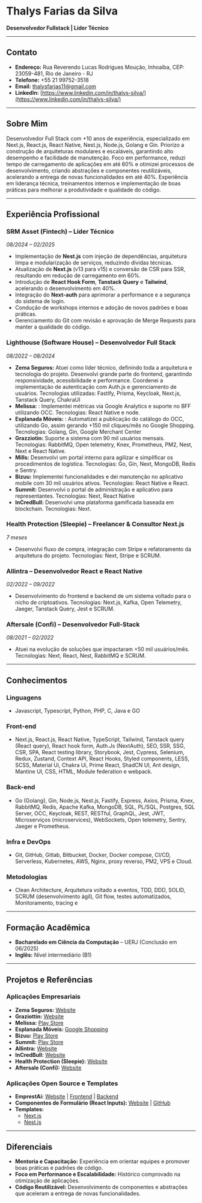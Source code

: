 # Thalys Farias da Silva

**Desenvolvedor Fullstack | Líder Técnico**

---

## Contato

- **Endereço:** Rua Reverendo Lucas Rodrigues Moução, Inhoaíba, CEP: 23059-481, Rio de Janeiro - RJ  
- **Telefone:** +55 21 99752-3518  
- **Email:** [thalysfarias11@gmail.com](mailto:thalysfarias11@gmail.com)  
- **LinkedIn:** [https://www.linkedin.com/in/thalys-silva/](https://www.linkedin.com/in/thalys-silva/)

---

## Sobre Mim

Desenvolvedor Full Stack com +10 anos de experiência, especializado em Next.js, React.js, React Native, Nest.js, Node.js, Golang e Gin. Priorizo a construção de arquiteturas modulares e escaláveis, garantindo alto desempenho e facilidade de manutenção. Foco em performance, reduzi tempo de carregamento de aplicações em até 60% e otimizei processos de desenvolvimento, criando abstrações e componentes reutilizáveis, acelerando a entrega de novas funcionalidades em até 40%. Experiência em liderança técnica, treinamentos internos e implementação de boas práticas para melhorar a produtividade e qualidade do código.

---

## Experiência Profissional

### SRM Asset (Fintech) – Líder Técnico  
*08/2024 – 02/2025*
- Implementação de **Nest.js** com injeção de dependências, arquitetura limpa e modularização de serviços, reduzindo dívidas técnicas.
- Atualização de **Next.js** (v13 para v15) e conversão de CSR para SSR, resultando em redução de carregamento em 60%.
- Introdução de **React Hook Form**, **Tanstack Query** e **Tailwind**, acelerando o desenvolvimento em 40%.
- Integração do **Next-auth** para aprimorar a performance e a segurança do sistema de login.
- Condução de workshops internos e adoção de novos padrões e boas práticas.
- Gerenciamento do Git com revisão e aprovação de Merge Requests para manter a qualidade do código.

### Lighthouse (Software House) – Desenvolvedor Full Stack  
*08/2022 – 08/2024*
- **Zema Seguros:** Atuei como líder técnico, definindo toda a arquitetura e tecnologia do projeto. Desenvolvi grande parte do frontend, garantindo responsividade, acessibilidade e performance. Coordenei a implementação de autenticação com Auth.js e gerenciamento de usuários. Tecnologias utilizadas: Fastify, Prisma, Keycloak, Next.js, Tanstack Query, ChakraUI
- **Melissa:** : Implementei métricas via Google Analytics e suporte no BFF utilizando OCC. Tecnologias: React Native e node.
- **Esplanada Móveis:** : Automatizei a publicação do catálogo do OCC, utilizando Go, assim gerando +150 mil cliques/mês no Google Shopping. Tecnologias: Golang, Gin, Google Merchant Center
- **Grazziotin:** Suporte a sistema com 90 mil usuários mensais. Tecnologias: RabbitMQ, Open telemetry, Knex, Prometheus, PM2, Nest, Next e React Native.
- **Mills:** Desenvolvi um portal interno para agilizar e simplificar os procedimentos de logística. Tecnologias: Go, Gin, Next, MongoDB, Redis e Sentry.
- **Bizuu:** Implementei funcionalidades e dei manutenção no aplicativo mobile com 30 mil usuários ativos. Tecnologias: React Native e React.
- **Summit:** Desenvolvi o portal de administração e aplicativo para representantes. Tecnologias: Next, React Native
- **InCredBull:** Desenvolvi uma plataforma gamificada baseada em blockchain. Tecnologias: Next.

### Health Protection (Sleepie) – Freelancer & Consultor Next.js  
*7 meses*  
- Desenvolvi fluxo de compra, integração com Stripe e refatoramento da arquitetura do projeto.
Tecnologias: Next, Stripe e SCRUM.

### Allintra – Desenvolvedor React e React Native  
*02/2022 – 09/2022*  
- Desenvolvimento do frontend e backend de um sistema voltado para o nicho de criptoativos. Tecnologias: Next.js, Kafka, Open Telemetry, Jaeger, Tanstack Query, Jest e SCRUM.

### Aftersale (Confi) – Desenvolvedor Full-Stack  
*08/2021 – 02/2022*  
- Atuei na evolução de soluções que impactaram +50 mil usuários/mês. Tecnologias: Next, React, Nest, RabbitMQ e SCRUM.

---

## Conhecimentos

### Linguagens
- Javascript, Typescript, Python, PHP, C, Java e GO

### Front-end
- Next.js, React.js, React Native, TypeScript, Tailwind, Tanstack query (React query), React hook form, Auth.Js (NextAuth), SEO, SSR, SSG, CSR, SPA, React testing library, Storybook, Jest, Cypress, Selenium, Redux, Zustand, Context API, React Hooks, Styled components, LESS, SCSS, Material Ui, Chakra Ui, Prime React, ShadCN UI, Ant design, Mantine UI, CSS, HTML, Module federation e webpack.

### Back-end
- Go (Golang), Gin, Node.js, Nest.js, Fastify, Express, Axios, Prisma, Knex, RabbitMQ, Redis, Apache Kafka, MongoDB, SQL, PL/SQL, Postgres, SQL Server, OCC, Keycloak, REST, RESTful, GraphQL, Jest, JWT, Microserviços (microservices), WebSockets, Open telemetry, Sentry, Jaeger e Prometheus.

### Infra e DevOps
- Git, GitHub, Gitlab, Bitbucket, Docker, Docker compose, CI/CD, Serverless, Kubernetes, AWS, Nginx, proxy reverso, PM2, VPS e Cloud.

### Metodologias
- Clean Architecture, Arquitetura voltado a eventos, TDD, DDD, SOLID, SCRUM (desenvolvimento ágil), Git flow, testes automatizados, Monitoramento, tracing e 

---

## Formação Acadêmica

- **Bacharelado em Ciência da Computação** – UERJ (Conclusão em 06/2025)  
- **Inglês:** Nível intermediário (B1)

---

## Projetos e Referências

### Aplicações Empresariais
- **Zema Seguros:** [Website](https://pet.zemaseguros.com.br/)
- **Graziottin:** [Website](https://app.grazziotin.com/site/home)
- **Melissa:** [Play Store](https://play.google.com/store/apps/details?id=br.melissa.com)
- **Esplanada Móveis:** [Google Shopping](https://www.google.com/search?sca_esv=7a46d0ef98a252de&tbm=shop&sxsrf=AHTn8zrgqzKbvMGCuwJGQKMVJW9BiOqYvQ:1739253083681&q=esplanada+moveis&tbs=mr:1,merchagg:m103373875)
- **Bizuu:** [Play Store](https://play.google.com/store/apps/details?id=com.bizuuapp)
- **Summit:** [Play Store](https://play.google.com/store/apps/details?id=com.summit.gvsapp)
- **Allintra:** [Website](https://allintra.com/pt-BR)
- **InCredBull:** [Website](https://www.incredbullearn.io/)
- **Health Protection (Sleepie):** [Website](https://sleepie.ai/)
- **Aftersale (Confi):** [Website](https://confi.com.vc/aftersale)

### Aplicações Open Source e Templates
- **EmprestAí:** [Website](https://emprest-ai-frontend.vercel.app/) | [Frontend](https://github.com/ThalysSilva/emprestAi-frontend) | [Backend](https://github.com/ThalysSilva/emprestAi-backend) 
- **Componentes de Formulário (React Inputs):** [Website](https://inputs-react.vercel.app/) | [GitHub](https://github.com/ThalysSilva/inputs-react)
- **Templates:**  
  - [Next.js](https://github.com/ThalysSilva/next-template)  
  - [Nest.js](https://github.com/ThalysSilva/nest-template)

---

## Diferenciais

- **Mentoria e Capacitação:** Experiência em orientar equipes e promover boas práticas e padrões de código.
- **Foco em Performance e Escalabilidade:** Histórico comprovado na otimização de aplicações.
- **Código Reutilizável:** Desenvolvimento de componentes e abstrações que aceleram a entrega de novas funcionalidades.
